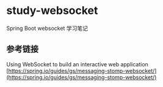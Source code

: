 # study-websocket #
Spring Boot websocket 学习笔记

## 参考链接 ##
Using WebSocket to build an interactive web application [https://spring.io/guides/gs/messaging-stomp-websocket/](https://spring.io/guides/gs/messaging-stomp-websocket/)
